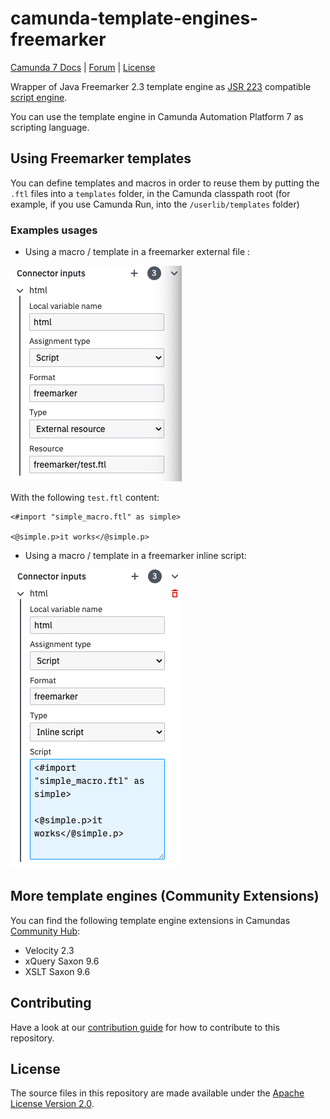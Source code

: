 ﻿camunda-template-engines-freemarker
===============================

<p>
  <a href="https://docs.camunda.org/manual/latest/">Camunda 7 Docs</a> |
  <a href="https://forum.camunda.io/c/camunda-platform-7-topics/39">Forum</a> |
  <a href="LICENSE">License</a>
</p>

Wrapper of Java Freemarker 2.3 template engine as
[JSR 223](https://www.jcp.org/en/jsr/detail?id=223) compatible
[script engine](http://docs.oracle.com/javase/7/docs/api/javax/script/ScriptEngine.html).

You can use the template engine in Camunda Automation Platform 7 as scripting language.

## Using Freemarker templates

You can define templates and macros in order to reuse them by putting the `.ftl` files into a `templates` folder, in the Camunda classpath root (for example, if you use Camunda Run, into the `/userlib/templates` folder)

### Examples usages

- Using a macro / template in a freemarker external file :

![Alt text](docs/assets/external.png)

With the following `test.ftl` content: 

```
<#import "simple_macro.ftl" as simple>

<@simple.p>it works</@simple.p>
```

- Using a macro / template in a freemarker inline script:

![Alt text](docs/assets/inline.png)

## More template engines (Community Extensions)

You can find the following template engine extensions in Camundas [Community Hub](https://github.com/camunda-community-hub/camunda-7-template-engines-jsr223/):

* Velocity 2.3
* xQuery Saxon 9.6
* XSLT Saxon 9.6

## Contributing

Have a look at our [contribution guide](https://github.com/camunda/camunda-bpm-platform/blob/master/CONTRIBUTING.md) for how to contribute to this repository.

## License
The source files in this repository are made available under the [Apache License Version 2.0](./LICENSE).
